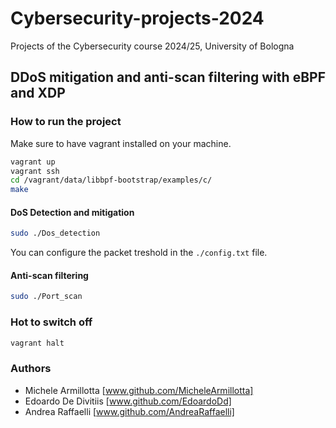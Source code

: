 # Cybersecurity-projects-2024
Projects of the Cybersecurity course 2024/25, University of Bologna

## DDoS mitigation and anti-scan filtering with eBPF and XDP

### How to run the project

Make sure to have vagrant installed on your machine.

``` bash 
vagrant up
vagrant ssh
cd /vagrant/data/libbpf-bootstrap/examples/c/
make
```

#### DoS Detection and mitigation

``` bash
sudo ./Dos_detection
```

You can configure the packet treshold in the `./config.txt` file.

#### Anti-scan filtering

``` bash
sudo ./Port_scan
```
### Hot to switch off
``` bash
vagrant halt 
```
### Authors
- Michele Armillotta [www.github.com/MicheleArmillotta]
- Edoardo De Divitiis [www.github.com/EdoardoDd]
- Andrea Raffaelli [www.github.com/AndreaRaffaelli]
